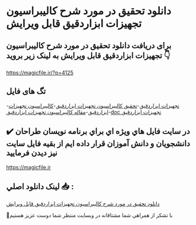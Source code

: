 # دانلود تحقیق در مورد شرح كاليبراسيون تجهيزات ابزاردقيق قابل ویرایش

## برای دریافت دانلود تحقیق در مورد شرح كاليبراسيون تجهيزات ابزاردقيق قابل ویرایش به لینک زیر بروید 👇

https://magicfile.ir/?p=4125

## تگ های فایل

-[تجهيزات ابزاردقيق](https://magicfile.ir/product/%d8%aa%d8%ad%d9%82%db%8c%d9%82-%d8%af%d8%b1-%d9%85%d9%88%d8%b1%d8%af-%d8%b4%d8%b1%d8%ad-%d9%83%d8%a7%d9%84%d9%8a%d8%a8%d8%b1%d8%a7%d8%b3%d9%8a%d9%88%d9%86-%d8%aa%d8%ac%d9%87%d9%8a%d8%b2%d8%a7%d8%aa-%d8%a7%d8%a8%d8%b2%d8%a7%d8%b1%d8%af%d9%82%d9%8a%d9%82/)-[تحقیق كاليبراسيون تجهيزات ابزاردقيق](https://magicfile.ir/product/%d8%aa%d8%ad%d9%82%db%8c%d9%82-%d8%af%d8%b1-%d9%85%d9%88%d8%b1%d8%af-%d8%b4%d8%b1%d8%ad-%d9%83%d8%a7%d9%84%d9%8a%d8%a8%d8%b1%d8%a7%d8%b3%d9%8a%d9%88%d9%86-%d8%aa%d8%ac%d9%87%d9%8a%d8%b2%d8%a7%d8%aa-%d8%a7%d8%a8%d8%b2%d8%a7%d8%b1%d8%af%d9%82%d9%8a%d9%82/)-[كاليبراسيون تجهيزات ابزاردقيق](https://magicfile.ir/product/%d8%aa%d8%ad%d9%82%db%8c%d9%82-%d8%af%d8%b1-%d9%85%d9%88%d8%b1%d8%af-%d8%b4%d8%b1%d8%ad-%d9%83%d8%a7%d9%84%d9%8a%d8%a8%d8%b1%d8%a7%d8%b3%d9%8a%d9%88%d9%86-%d8%aa%d8%ac%d9%87%d9%8a%d8%b2%d8%a7%d8%aa-%d8%a7%d8%a8%d8%b2%d8%a7%d8%b1%d8%af%d9%82%d9%8a%d9%82/)-[مقاله كاليبراسيون تجهيزات ابزاردقيق](https://magicfile.ir/product/%d8%aa%d8%ad%d9%82%db%8c%d9%82-%d8%af%d8%b1-%d9%85%d9%88%d8%b1%d8%af-%d8%b4%d8%b1%d8%ad-%d9%83%d8%a7%d9%84%d9%8a%d8%a8%d8%b1%d8%a7%d8%b3%d9%8a%d9%88%d9%86-%d8%aa%d8%ac%d9%87%d9%8a%d8%b2%d8%a7%d8%aa-%d8%a7%d8%a8%d8%b2%d8%a7%d8%b1%d8%af%d9%82%d9%8a%d9%82/)-[doc تجهيزات ابزاردقيق](https://magicfile.ir/product/%d8%aa%d8%ad%d9%82%db%8c%d9%82-%d8%af%d8%b1-%d9%85%d9%88%d8%b1%d8%af-%d8%b4%d8%b1%d8%ad-%d9%83%d8%a7%d9%84%d9%8a%d8%a8%d8%b1%d8%a7%d8%b3%d9%8a%d9%88%d9%86-%d8%aa%d8%ac%d9%87%d9%8a%d8%b2%d8%a7%d8%aa-%d8%a7%d8%a8%d8%b2%d8%a7%d8%b1%d8%af%d9%82%d9%8a%d9%82/)

## ✔️ در سايت فايل هاي ويژه اي براي برنامه نويسان طراحان دانشجويان و دانش آموزان قرار داده ايم از بقيه فايل سايت نيز ديدن فرماييد

https://magicfile.ir


## لينک دانلود اصلي 📥 :

[دانلود تحقیق در مورد شرح كاليبراسيون تجهيزات ابزاردقيق قابل ویرایش](https://magicfile.ir/product/%d8%aa%d8%ad%d9%82%db%8c%d9%82-%d8%af%d8%b1-%d9%85%d9%88%d8%b1%d8%af-%d8%b4%d8%b1%d8%ad-%d9%83%d8%a7%d9%84%d9%8a%d8%a8%d8%b1%d8%a7%d8%b3%d9%8a%d9%88%d9%86-%d8%aa%d8%ac%d9%87%d9%8a%d8%b2%d8%a7%d8%aa-%d8%a7%d8%a8%d8%b2%d8%a7%d8%b1%d8%af%d9%82%d9%8a%d9%82/) 


🙏با تشکر از همراهي شما مشتاقانه در وبسایت منتظر شما دوست عزیز هستیم

